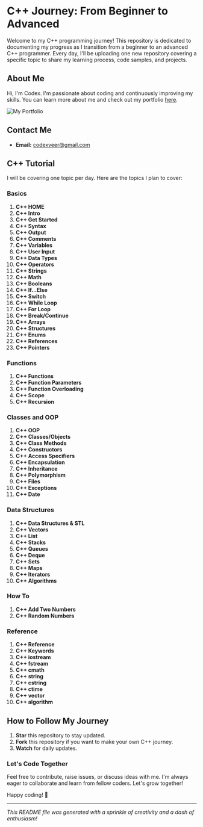 # C++ Journey: From Beginner to Advanced

Welcome to my C++ programming journey! This repository is dedicated to documenting my progress as I transition from a beginner to an advanced C++ programmer. Every day, I'll be uploading one new repository covering a specific topic to share my learning process, code samples, and projects.

## About Me

Hi, I'm Codex. I'm passionate about coding and continuously improving my skills. You can learn more about me and check out my portfolio [here](https://codingguru2221.github.io/Portfolio/).

![My Portfolio](https://codingguru2221.github.io/Portfolio/assets/img/pro-image.jpg)

## Contact Me

- **Email:** [codexveer@gmail.com](mailto:codexveer@gmail.com)

## C++ Tutorial

I will be covering one topic per day. Here are the topics I plan to cover:

### Basics
1. **C++ HOME**
2. **C++ Intro**
3. **C++ Get Started**
4. **C++ Syntax**
5. **C++ Output**
6. **C++ Comments**
7. **C++ Variables**
8. **C++ User Input**
9. **C++ Data Types**
10. **C++ Operators**
11. **C++ Strings**
12. **C++ Math**
13. **C++ Booleans**
14. **C++ If...Else**
15. **C++ Switch**
16. **C++ While Loop**
17. **C++ For Loop**
18. **C++ Break/Continue**
19. **C++ Arrays**
20. **C++ Structures**
21. **C++ Enums**
22. **C++ References**
23. **C++ Pointers**

### Functions
1. **C++ Functions**
2. **C++ Function Parameters**
3. **C++ Function Overloading**
4. **C++ Scope**
5. **C++ Recursion**

### Classes and OOP
1. **C++ OOP**
2. **C++ Classes/Objects**
3. **C++ Class Methods**
4. **C++ Constructors**
5. **C++ Access Specifiers**
6. **C++ Encapsulation**
7. **C++ Inheritance**
8. **C++ Polymorphism**
9. **C++ Files**
10. **C++ Exceptions**
11. **C++ Date**

### Data Structures
1. **C++ Data Structures & STL**
2. **C++ Vectors**
3. **C++ List**
4. **C++ Stacks**
5. **C++ Queues**
6. **C++ Deque**
7. **C++ Sets**
8. **C++ Maps**
9. **C++ Iterators**
10. **C++ Algorithms**

### How To
1. **C++ Add Two Numbers**
2. **C++ Random Numbers**

### Reference
1. **C++ Reference**
2. **C++ Keywords**
3. **C++ iostream**
4. **C++ fstream**
5. **C++ cmath**
6. **C++ string**
7. **C++ cstring**
8. **C++ ctime**
9. **C++ vector**
10. **C++ algorithm**

## How to Follow My Journey

1. **Star** this repository to stay updated.
2. **Fork** this repository if you want to make your own C++ journey.
3. **Watch** for daily updates.

### Let's Code Together

Feel free to contribute, raise issues, or discuss ideas with me. I'm always eager to collaborate and learn from fellow coders. Let's grow together!

Happy coding! 🚀

---

*This README file was generated with a sprinkle of creativity and a dash of enthusiasm!*
